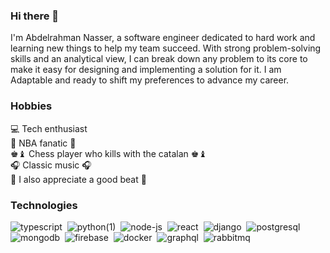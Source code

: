 ### Hi there 👋

I'm Abdelrahman Nasser, a software engineer dedicated to hard work and learning new things to help my team succeed. With strong problem-solving skills and an analytical view, I can break down any problem to its core to make it easy for designing and implementing a solution for it. I am Adaptable and ready to shift my preferences to advance my career.

### Hobbies

💻 Tech enthusiast<br />
🏀 NBA fanatic 🏀<br />
♚♝ Chess player who kills with the catalan ♚♝<br />
🎧 Classic music 🎧<br />
🎹 I also appreciate a good beat 🎹<br />

### Technologies

![typescript](https://user-images.githubusercontent.com/41797034/144758673-65083e8f-5998-4834-89bc-f3dc80ad77c1.png)&nbsp;
![python(1)](https://user-images.githubusercontent.com/41797034/144758682-03b55d07-c831-4dbc-867e-d733956490ae.png)&nbsp;
![node-js](https://user-images.githubusercontent.com/41797034/144758700-126a567c-430d-4cf5-bb36-b794d3189fb5.png)&nbsp;
![react](https://user-images.githubusercontent.com/41797034/144758706-08bdf5be-0495-4825-bfa5-873fec462642.png)&nbsp;
![django](https://user-images.githubusercontent.com/41797034/144758719-7f7e3485-3f0c-493d-86d9-fd3c03872ecf.png)&nbsp;
![postgresql](https://user-images.githubusercontent.com/41797034/144758811-8831fd01-9488-4e48-97dc-6ea621cb62b1.png)&nbsp;
![mongodb](https://user-images.githubusercontent.com/41797034/144758837-d6478ddd-9d28-40d7-b5ae-70bce1817147.png)&nbsp;
![firebase](https://user-images.githubusercontent.com/41797034/144758874-5f65091d-9880-40eb-b54c-ed3e8fba054b.png)&nbsp;
![docker](https://user-images.githubusercontent.com/41797034/144773007-40969ba9-bee2-4ea8-bed9-43cbafdcea2e.png)&nbsp;
![graphql](https://user-images.githubusercontent.com/41797034/144758889-93101767-28e0-4c0b-8f33-c8f644154a5b.png)&nbsp;
![rabbitmq](https://user-images.githubusercontent.com/41797034/144758905-39737064-24b2-40d6-8eb4-6f8ce517b9fb.png)&nbsp;
